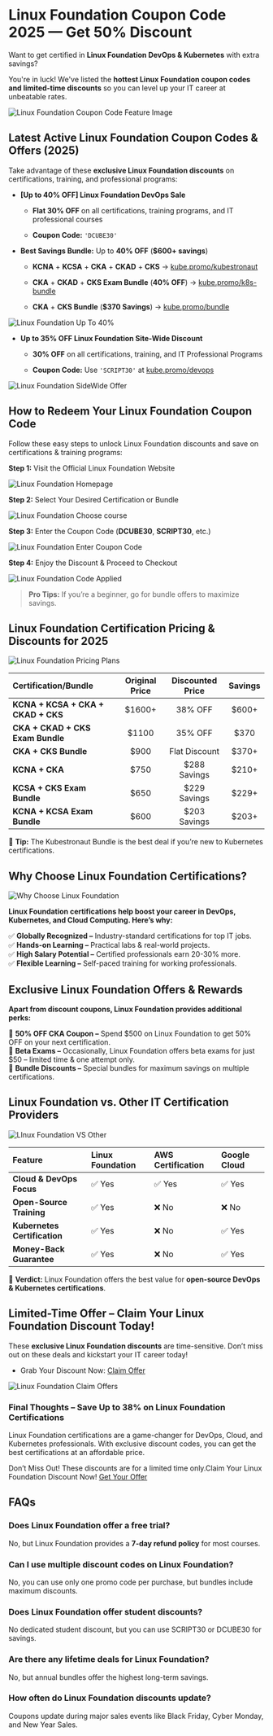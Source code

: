 # Linux Foundation Coupon Code 2025 — Get 50% Discount

Want to get certified in **Linux Foundation DevOps & Kubernetes** with extra savings?

You're in luck! We've listed the **hottest Linux Foundation coupon codes and limited-time discounts** so you can level up your IT career at unbeatable rates.

![Linux Foundation Coupon Code Feature Image](https://github.com/coursmos/Linux-Foundation-Coupon-Code/blob/main/Img/Linux%20Foundation%20Feature%20Image.png)

## Latest Active Linux Foundation Coupon Codes & Offers (2025)

Take advantage of these **exclusive Linux Foundation discounts** on certifications, training, and professional programs:

*   **\[Up to 40% OFF\] Linux Foundation DevOps Sale**
    

    *   **Flat 30% OFF** on all certifications, training programs, and IT professional courses
    
    *   **Coupon Code:** `'DCUBE30'`  
      
    
*   **Best Savings Bundle:** Up to **40% OFF** (**$600+ savings**)
    
    *   **KCNA** + **KCSA** + **CKA** + **CKAD** + **CKS** → [kube.promo/kubestronaut](https://chatgpt.com/c/67cc0d5f-51fc-8012-ad94-4f1d162891e1#)
    
    *   **CKA** + **CKAD** + **CKS Exam Bundle** (**40% OFF**) → [kube.promo/k8s-bundle](https://chatgpt.com/c/67cc0d5f-51fc-8012-ad94-4f1d162891e1#)
    
    *   **CKA** + **CKS Bundle** (**$370 Savings**) → [kube.promo/bundle](https://chatgpt.com/c/67cc0d5f-51fc-8012-ad94-4f1d162891e1#)
    

  
![Linux Foundation Up To 40% ](https://github.com/coursmos/Linux-Foundation-Coupon-Code/blob/main/Img/1%20-%20LF%20Offers%2030%25.png)

*   **Up to 35% OFF Linux Foundation Site-Wide Discount**
    

    *   **30% OFF** on all certifications, training, and IT Professional Programs
    
    *   **Coupon Code:** Use `'SCRIPT30'` at [kube.promo/devops](https://chatgpt.com/c/67cc0d5f-51fc-8012-ad94-4f1d162891e1#)
    

![Linux Foundation SideWide Offer](https://github.com/coursmos/Linux-Foundation-Coupon-Code/blob/main/Img/2-LF%20SiteWide%20offers.png)

  

## How to Redeem Your Linux Foundation Coupon Code

Follow these easy steps to unlock Linux Foundation discounts and save on certifications & training programs:

**Step 1:** Visit the Official Linux Foundation Website

![Linux Foundation Homepage](https://github.com/coursmos/Linux-Foundation-Coupon-Code/blob/main/Img/3-LF%20Homepage.png)  
  

**Step 2:** Select Your Desired Certification or Bundle

![Linux Foundation Choose course](https://github.com/coursmos/Linux-Foundation-Coupon-Code/blob/main/Img/4-Choose%20the%20course.png)

  
**Step 3:** Enter the Coupon Code (**DCUBE30**, **SCRIPT30**, etc.)

![Linux Foundation Enter Coupon Code](https://github.com/coursmos/Linux-Foundation-Coupon-Code/blob/main/Img/5-Enterr%20coupon%20code.png)

  
**Step 4:** Enjoy the Discount & Proceed to Checkout

![Linux Foundation Code Applied](https://github.com/coursmos/Linux-Foundation-Coupon-Code/blob/main/Img/6-Check%20out%20is%20Applied.png)
  
> **Pro Tips:** If you’re a beginner, go for bundle offers to maximize savings.
 
  

## Linux Foundation Certification Pricing & Discounts for 2025

![Linux Foundation Pricing Plans](https://github.com/coursmos/Linux-Foundation-Coupon-Code/blob/main/Img/7-Linux%20Foundation%20Pricing%20Plan.png)

| Certification/Bundle | Original Price | Discounted Price | Savings |
| :--- | :---: | :---: | :---: |
| **KCNA + KCSA + CKA + CKAD + CKS** | $1600+ | 38% OFF | $600+ |
| **CKA + CKAD + CKS Exam Bundle** | $1100 | 35% OFF | $370 |
| **CKA + CKS Bundle** | $900 | Flat Discount | $370+ |
| **KCNA + CKA** | $750 | $288 Savings | $210+ |
| **KCSA + CKS Exam Bundle** | $650 | $229 Savings | $229+ |
| **KCNA + KCSA Exam Bundle** | $600 | $203 Savings | $203+ |

🔹 **Tip:** The Kubestronaut Bundle is the best deal if you’re new to Kubernetes certifications.

## Why Choose Linux Foundation Certifications?

![Why Choose Linux Foundation](https://github.com/coursmos/Linux-Foundation-Coupon-Code/blob/main/Img/8-Why%20choose%20Linux%20Foundation.png)

**Linux Foundation certifications help boost your career in DevOps, Kubernetes, and Cloud Computing. Here’s why:**

✅ **Globally Recognized –** Industry-standard certifications for top IT jobs.  
✅ **Hands-on Learning –** Practical labs & real-world projects.  
✅ **High Salary Potential –** Certified professionals earn 20-30% more.  
✅ **Flexible Learning –** Self-paced training for working professionals.

## Exclusive Linux Foundation Offers & Rewards

**Apart from discount coupons, Linux Foundation provides additional perks:**

🔹 **50% OFF CKA Coupon –** Spend $500 on Linux Foundation to get 50% OFF on your next certification.  
🔹 **Beta Exams –** Occasionally, Linux Foundation offers beta exams for just $50 – limited time & one attempt only.  
🔹 **Bundle Discounts –** Special bundles for maximum savings on multiple certifications.

## Linux Foundation vs. Other IT Certification Providers

![LInux Foundation VS Other](https://github.com/coursmos/Linux-Foundation-Coupon-Code/blob/main/Img/9-LF%20vs%20Other.png)

  

| Feature | Linux Foundation | AWS Certification | Google Cloud |
| :--- | :--- | :--- | :--- |
| **Cloud & DevOps Focus** | ✅ Yes | ✅ Yes | ✅ Yes |
| **Open-Source Training** | ✅ Yes | ❌ No | ❌ No |
| **Kubernetes Certification** | ✅ Yes | ❌ No | ✅ Yes |
| **Money-Back Guarantee** | ✅ Yes | ❌ No | ✅ Yes |

🔹 **Verdict:** Linux Foundation offers the best value for **open-source DevOps & Kubernetes certifications**.

## Limited-Time Offer – Claim Your Linux Foundation Discount Today!

These **exclusive Linux Foundation discounts** are time-sensitive. Don’t miss out on these deals and kickstart your IT career today!

*   Grab Your Discount Now: [Claim Offer](https://chatgpt.com/c/67cc0d5f-51fc-8012-ad94-4f1d162891e1#)
    

![Linux Foundation Claim Offers](https://github.com/coursmos/Linux-Foundation-Coupon-Code/blob/main/Img/10%20-%20Claim%20offers.png)

### Final Thoughts – Save Up to 38% on Linux Foundation Certifications

Linux Foundation certifications are a game-changer for DevOps, Cloud, and Kubernetes professionals. With exclusive discount codes, you can get the best certifications at an affordable price.

Don’t Miss Out! These discounts are for a limited time only.Claim Your Linux Foundation Discount Now! [Get Your Offer](https://chatgpt.com/c/67cc0d5f-51fc-8012-ad94-4f1d162891e1#)

## FAQs

### Does Linux Foundation offer a free trial?  
No, but Linux Foundation provides a **7-day refund policy** for most courses.

### Can I use multiple discount codes on Linux Foundation?  
No, you can use only one promo code per purchase, but bundles include maximum discounts.

### Does Linux Foundation offer student discounts?  
No dedicated student discount, but you can use SCRIPT30 or DCUBE30 for savings.

### Are there any lifetime deals for Linux Foundation?  
No, but annual bundles offer the highest long-term savings.

### How often do Linux Foundation discounts update?  
Coupons update during major sales events like Black Friday, Cyber Monday, and New Year Sales.
